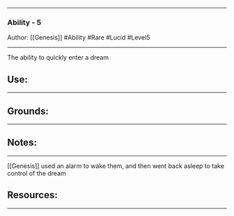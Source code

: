 - - -
### Ability - 5
Author: [[Genesis]]
#Ability #Rare #Lucid #Level5 
- - -
The ability to quickly enter a dream


## Use: 
---

## Grounds:
---

## Notes:
- - -

[[Genesis]] used an alarm to wake them, and then went back asleep to take control of the dream

## Resources: 
---

